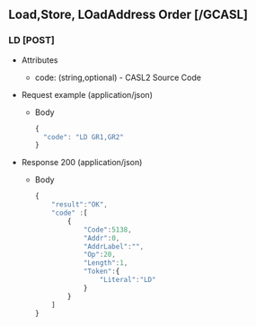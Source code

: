 ## Load,Store, LOadAddress Order [/GCASL]

### LD [POST]

+ Attributes

    + code: (string,optional) - CASL2 Source Code

+ Request example (application/json)

    + Body

        ```js
        {
          "code": "LD GR1,GR2"
        }
        ```
+ Response 200 (application/json)

    + Body

        ```js
        {
            "result":"OK",
            "code" :[
                {
                    "Code":5138,
                    "Addr":0,
                    "AddrLabel":"",
                    "Op":20,
                    "Length":1,
                    "Token":{
                        "Literal":"LD"
                    }
                }
            ]
        }
        ```